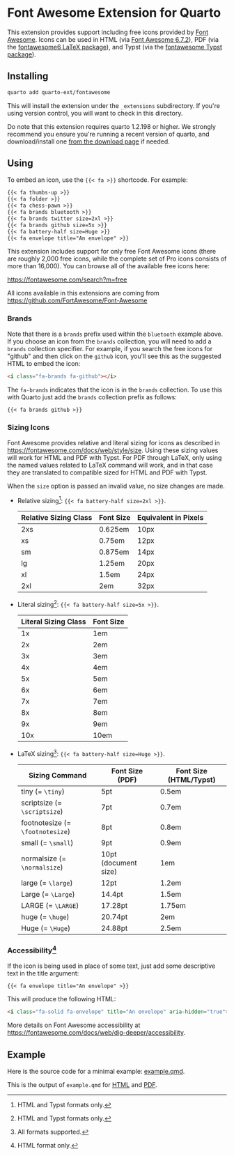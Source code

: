 # Font Awesome Extension for Quarto

This extension provides support including free icons provided by [Font Awesome](https://fontawesome.com). Icons can be used in HTML (via [Font Awesome 6.7.2](https://fontawesome.com/search?m=free)), PDF (via the [fontawesome6 LaTeX package](https://ctan.org/pkg/fontawesome6)), and Typst (via the [fontawesome Typst package](https://typst.app/universe/package/fontawesome)).

## Installing

```sh
quarto add quarto-ext/fontawesome
```

This will install the extension under the `_extensions` subdirectory.
If you're using version control, you will want to check in this directory.

Do note that this extension requires quarto 1.2.198 or higher. We strongly recommend you ensure you're running a recent version of quarto, and download/install one [from the download page](https://quarto.org/docs/download/) if needed.

## Using

To embed an icon, use the `{{< fa >}}` shortcode. For example:

```default
{{< fa thumbs-up >}} 
{{< fa folder >}}
{{< fa chess-pawn >}}
{{< fa brands bluetooth >}}
{{< fa brands twitter size=2xl >}}
{{< fa brands github size=5x >}}
{{< fa battery-half size=Huge >}}
{{< fa envelope title="An envelope" >}}
```

This extension includes support for only free Font Awesome icons (there are roughly 2,000 free icons, while the complete set of Pro icons consists of more than 16,000).
You can browse all of the available free icons here:

<https://fontawesome.com/search?m=free>

All icons available in this extensions are coming from <https://github.com/FortAwesome/Font-Awesome>

### Brands

Note that there is a `brands` prefix used within the `bluetooth` example above.
If you choose an icon from the `brands` collection, you will need to add a `brands` collection specifier.
For example, if you search the free icons for "github" and then click on the `github` icon, you'll see this as the suggested HTML to embed the icon:

```html
<i class="fa-brands fa-github"></i>
```

The `fa-brands` indicates that the icon is in the `brands` collection. To use this with Quarto just add the `brands` collection prefix as follows:

```default
{{< fa brands github >}}
```

### Sizing Icons

Font Awesome provides relative and literal sizing for icons as described in <https://fontawesome.com/docs/web/style/size>. Using these sizing values will work for HTML and PDF with Typst. For PDF through LaTeX, only using the named values related to LaTeX command will work, and in that case they are translated to compatible sized for HTML and PDF with Typst. 

When the `size` option is passed an invalid value, no size changes are made.

- Relative sizing[^1]: `{{< fa battery-half size=2xl >}}`.

  | Relative Sizing Class | Font Size | Equivalent in Pixels |
  |-----------------------|-----------|----------------------|
  | 2xs                   | 0.625em   | 10px                 |
  | xs                    | 0.75em    | 12px                 |
  | sm                    | 0.875em   | 14px                 |
  | lg                    | 1.25em    | 20px                 |
  | xl                    | 1.5em     | 24px                 |
  | 2xl                   | 2em       | 32px                 |

- Literal sizing[^1]: `{{< fa battery-half size=5x >}}`.

  | Literal Sizing Class | Font Size |
  |----------------------|-----------|
  | 1x                   | 1em       |
  | 2x                   | 2em       |
  | 3x                   | 3em       |
  | 4x                   | 4em       |
  | 5x                   | 5em       |
  | 6x                   | 6em       |
  | 7x                   | 7em       |
  | 8x                   | 8em       |
  | 9x                   | 9em       |
  | 10x                  | 10em      |

- LaTeX sizing[^2]: `{{< fa battery-half size=Huge >}}`.

  | Sizing Command                   | Font Size (PDF)      | Font Size (HTML/Typst) |
  | -------------------------------- | -------------------- | ---------------------- |
  | tiny (= `\tiny`)                 | 5pt                  | 0.5em                  |
  | scriptsize (= `\scriptsize`)     | 7pt                  | 0.7em                  |
  | footnotesize (= `\footnotesize`) | 8pt                  | 0.8em                  |
  | small (= `\small`)               | 9pt                  | 0.9em                  |
  | normalsize (= `\normalsize`)     | 10pt (document size) | 1em                    |
  | large (= `\large`)               | 12pt                 | 1.2em                  |
  | Large (= `\Large`)               | 14.4pt               | 1.5em                  |
  | LARGE (= `\LARGE`)               | 17.28pt              | 1.75em                 |
  | huge (= `\huge`)                 | 20.74pt              | 2em                    |
  | Huge (= `\Huge`)                 | 24.88pt              | 2.5em                  |

### Accessibility[^3]

If the icon is being used in place of some text,
just add some descriptive text in the title argument:

```default
{{< fa envelope title="An envelope" >}}
```

This will produce the following HTML:

```html
<i class="fa-solid fa-envelope" title="An envelope" aria-hidden="true"></i>
```

More details on Font Awesome accessibility at <https://fontawesome.com/docs/web/dig-deeper/accessibility>.

[^1]: HTML and Typst formats only.
[^2]: All formats supported.
[^3]: HTML format only.

## Example

Here is the source code for a minimal example: [example.qmd](example.qmd).

This is the output of `example.qmd` for [HTML](https://quarto-ext.github.io/fontawesome/) and [PDF](https://quarto-ext.github.io/fontawesome/example.pdf).
